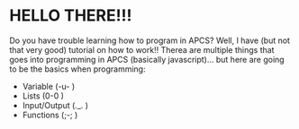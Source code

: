 # HELLO THERE!!!
Do you have trouble learning how to program in APCS? Well, I have (but not that very good) tutorial on how to work!!
Therea are multiple things that goes into programming in APCS (basically javascript)... but here are going to be the basics when programming:
- Variable (-u- )
- Lists (0-0 )
- Input/Output (._. )
- Functions (;-; )
